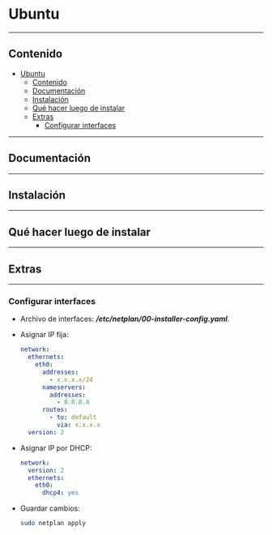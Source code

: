 # Ubuntu

---

## Contenido

- [Ubuntu](#ubuntu)
  - [Contenido](#contenido)
  - [Documentación](#documentación)
  - [Instalación](#instalación)
  - [Qué hacer luego de instalar](#qué-hacer-luego-de-instalar)
  - [Extras](#extras)
    - [Configurar interfaces](#configurar-interfaces)

---

## Documentación

---

## Instalación

---

## Qué hacer luego de instalar

---

## Extras

---

### Configurar interfaces

- Archivo de interfaces: ***/etc/netplan/00-installer-config.yaml***.

- Asignar IP fija:

    ```yaml
    network:
      ethernets:
        eth0:
          addresses:
            - x.x.x.x/24
          nameservers:
            addresses:
              - 8.8.8.8
          routes:
            - to: default
              via: x.x.x.x
      version: 2
    ```

- Asignar IP por DHCP:

    ```yaml
    network:
      version: 2
      ethernets:
        eth0:
          dhcp4: yes
    ```

- Guardar cambios:

    ```sh
    sudo netplan apply
    ```